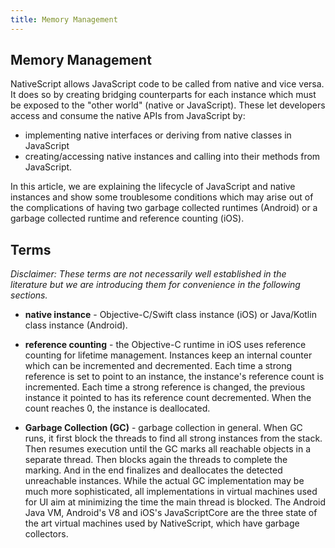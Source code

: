 ```yaml
---
title: Memory Management
---
```


## Memory Management

NativeScript allows JavaScript code to be called from native and vice versa. It does so by creating bridging counterparts for each instance which must be exposed to the "other world" (native or JavaScript). These let developers access and consume the native APIs from JavaScript by:

- implementing native interfaces or deriving from native classes in JavaScript
- creating/accessing native instances and calling into their methods from JavaScript.

In this article, we are explaining the lifecycle of JavaScript and native instances and show some troublesome conditions which may arise out of the complications of having two garbage collected runtimes (Android) or a garbage collected runtime and reference counting (iOS).

## Terms

_Disclaimer: These terms are not necessarily well established in the literature but we are introducing them for convenience in the following sections._

- **native instance** - Objective-C/Swift class instance (iOS) or Java/Kotlin class instance (Android).

- **reference counting** - the Objective-C runtime in iOS uses reference counting for lifetime management. Instances keep an internal counter which can be incremented and decremented. Each time a strong reference is set to point to an instance, the instance's reference count is incremented. Each time a strong reference is changed, the previous instance it pointed to has its reference count decremented. When the count reaches 0, the instance is deallocated.

- **Garbage Collection (GC)** - garbage collection in general. When GC runs, it first block the threads to find all strong instances from the stack. Then resumes execution until the GC marks all reachable objects in a separate thread. Then blocks again the threads to complete the marking. And in the end finalizes and deallocates the detected unreachable instances. While the actual GC implementation may be much more sophisticated, all implementations in virtual machines used for UI aim at minimizing the time the main thread is blocked. The Android Java VM, Android's V8 and iOS's JavaScriptCore are the three state of the art virtual machines used by NativeScript, which have garbage collectors.
